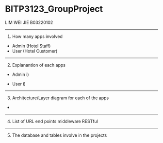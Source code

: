 # BITP3123_GroupProject

LIM WEI JIE B03220102

--------------------------------------------------------------------

1.  How many apps involved
-  Admin (Hotel Staff)
-  User (Hotel Customer)

---------------------------------------------------------------------

2. Explanantion of each apps
-  Admin
    i)

-  User
    i)

---------------------------------------------------------------------

3.  Architecture/Layer diagram for each of the apps

   -

---------------------------------------------------------------------

4.  List of URL end points middleware RESTful


----------------------------------------------------------------------

5.  The database and tables involve in the projects
   
